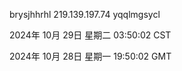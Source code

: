 brysjhhrhl 219.139.197.74 yqqlmgsycl

2024年 10月 29日 星期二 03:50:02 CST

2024年 10月 28日 星期一 19:50:02 GMT

